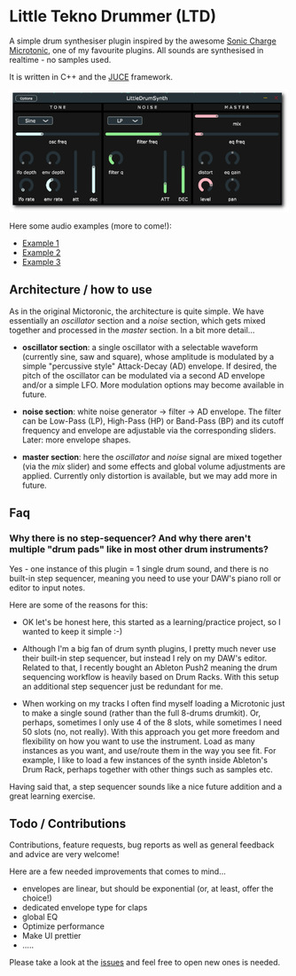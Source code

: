# Little Tekno Drummer (LTD)

A simple drum synthesiser plugin inspired by the awesome [Sonic Charge Microtonic](https://soniccharge.com/microtonic), one of my favourite plugins. All sounds are synthesised in realtime - no samples used. 

It is written in C++ and the [JUCE](https://juce.com/) framework. 

![Screenshot](media/img/screenshot-medium.png)

Here some audio examples (more to come!):

* [Example 1](https://dfilaretti.github.io/assets/loop1.wav)
* [Example 2](https://dfilaretti.github.io/assets/loop2.wav)
* [Example 3](https://dfilaretti.github.io/assets/loop3.wav)

## Architecture / how to use

As in the original Mictoronic, the architecture is quite simple. 
We have essentially an _oscillator_ section and a _noise_ section, which gets mixed together and processed in the _master_ section. 
In a bit more detail...

* **oscillator section**: a single oscillator with a selectable waveform (currently sine, saw and square), whose amplitude is modulated by a simple "percussive style" Attack-Decay (AD) envelope. If desired, the pitch of the oscillator can be modulated via a second AD envelope and/or a simple LFO. More modulation options may become available in future. 

* **noise section**: white noise generator -> filter -> AD envelope. The filter can be Low-Pass (LP), High-Pass (HP) or Band-Pass (BP) and its cutoff frequency and envelope are adjustable via the corresponding sliders. Later: more envelope shapes. 

* **master section**: here the _oscillator_ and _noise_ signal are mixed together (via the _mix_ slider) and some effects and global volume adjustments are applied. Currently only distortion is available, but we may add more in future. 

## Faq

### Why there is no step-sequencer? And why there aren't multiple "drum pads" like in most other drum instruments?

Yes - one instance of this plugin = 1 single drum sound, and there is no built-in step sequencer, meaning you need to use your DAW's piano roll or editor to input notes. 

Here are some of the reasons for this:

* OK let's be honest here, this started as a learning/practice project, so I wanted to keep it simple :-) 

* Although I'm a big fan of drum synth plugins, I pretty much never use their built-in step sequencer, but instead I rely on my DAW's editor. Related to that, I recently bought an Ableton Push2 meaning the drum sequencing workflow is heavily based on Drum Racks. With this setup an additional step sequencer just be redundant for me. 

* When working on my tracks I often find myself loading a Microtonic just to make a single sound (rather than the full 8-drums drumkit). Or, perhaps, sometimes I only use 4 of the 8 slots, while sometimes I need 50 slots (no, not really). With this approach you get more freedom and flexibility on how you want to use the instrument. Load as many instances as you want, and use/route them in the way you see fit. For example, I like to load a few instances of the synth inside Ableton's Drum Rack, perhaps together with other things such as samples etc. 

Having said that, a step sequencer sounds like a nice future addition and a great learning exercise. 


## Todo / Contributions

Contributions, feature requests, bug reports as well as general feedback and advice are very welcome!

Here are a few needed improvements that comes to mind...

* envelopes are linear, but should be exponential (or, at least, offer the choice!) 
* dedicated envelope type for claps 
* global EQ
* Optimize performance
* Make UI prettier 
* ..... 

Please take a look at the [issues](https://github.com/dfilaretti/LittleTeknoDrummer/issues) and feel free to open new ones is needed. 
